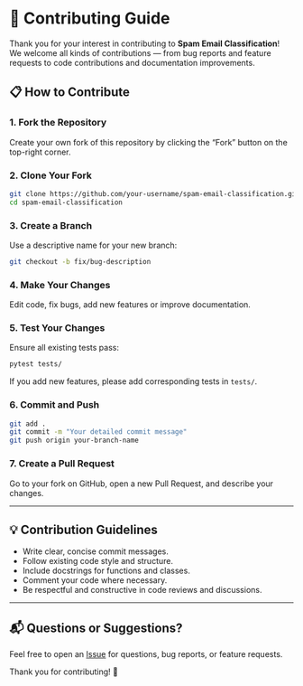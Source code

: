 # 🧩 Contributing Guide

Thank you for your interest in contributing to **Spam Email Classification**!  
We welcome all kinds of contributions — from bug reports and feature requests to code contributions and documentation improvements.

## 📋 How to Contribute

### 1. Fork the Repository
Create your own fork of this repository by clicking the “Fork” button on the top-right corner.

### 2. Clone Your Fork
```bash
git clone https://github.com/your-username/spam-email-classification.git
cd spam-email-classification
````

### 3. Create a Branch

Use a descriptive name for your new branch:

```bash
git checkout -b fix/bug-description
```

### 4. Make Your Changes

Edit code, fix bugs, add new features or improve documentation.

### 5. Test Your Changes

Ensure all existing tests pass:

```bash
pytest tests/
```

If you add new features, please add corresponding tests in `tests/`.

### 6. Commit and Push

```bash
git add .
git commit -m "Your detailed commit message"
git push origin your-branch-name
```

### 7. Create a Pull Request

Go to your fork on GitHub, open a new Pull Request, and describe your changes.

---

## 💡 Contribution Guidelines

* Write clear, concise commit messages.
* Follow existing code style and structure.
* Include docstrings for functions and classes.
* Comment your code where necessary.
* Be respectful and constructive in code reviews and discussions.

---

## 📬 Questions or Suggestions?

Feel free to open an [Issue](https://github.com/josenavarrojm/spam-email-classification/issues) for questions, bug reports, or feature requests.

Thank you for contributing! 💙